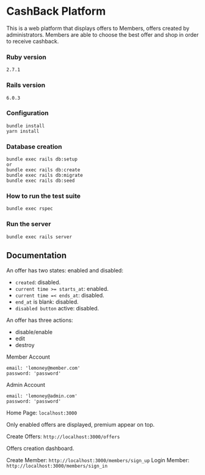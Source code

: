 # CashBack Platform
This is a web platform that displays offers to Members, offers created by administrators.
Members are able to choose the best offer and shop in order to receive cashback.

### Ruby version
```
2.7.1
```

### Rails version
```
6.0.3
```

### Configuration
```shell
bundle install
yarn install
```

### Database creation
```shell
bundle exec rails db:setup
or
bundle exec rails db:create
bundle exec rails db:migrate
bundle exec rails db:seed
```

### How to run the test suite
```shell
bundle exec rspec
```

### Run the server
```shell
bundle exec rails server
```

## Documentation

An offer has two states: enabled and disabled:
- `created`: disabled.
- `current time >= starts_at`: enabled.
- `current time =< ends_at`: disabled.
- `end_at` is blank: disabled.
- `disabled button` active: disabled.

An offer has three actions:
- disable/enable
- edit
- destroy

Member Account
```
email: 'lemoney@member.com'
password: 'password'
```

Admin Account
```
email: 'lemoney@admin.com'
password: 'password'
```

Home Page: `localhost:3000`

Only enabled offers are displayed, premium appear on top.

Create Offers: `http://localhost:3000/offers`

Offers creation dashboard.

Create Member: `http://localhost:3000/members/sign_up`
Login Member: `http://localhost:3000/members/sign_in`

